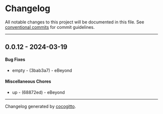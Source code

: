 # Changelog
All notable changes to this project will be documented in this file. See [conventional commits](https://www.conventionalcommits.org/) for commit guidelines.

- - -
## 0.0.12 - 2024-03-19
#### Bug Fixes
- empty - (3bab3a7) - eBeyond
#### Miscellaneous Chores
- up - (68872ed) - eBeyond

- - -

Changelog generated by [cocogitto](https://github.com/cocogitto/cocogitto).